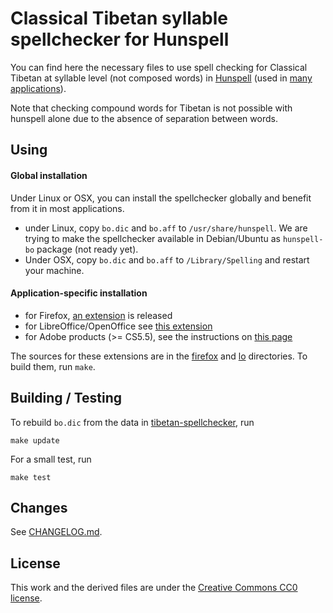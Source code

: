 # Classical Tibetan syllable spellchecker for Hunspell

You can find here the necessary files to use spell checking for Classical Tibetan at syllable level (not composed words) in [Hunspell](http://hunspell.sourceforge.net/) (used in [many applications](https://en.wikipedia.org/wiki/Hunspell#Uses)).

Note that checking compound words for Tibetan is not possible with hunspell alone due to the absence of separation between words.

## Using

#### Global installation

Under Linux or OSX, you can install the spellchecker globally and benefit from it in most applications.

- under Linux, copy `bo.dic` and `bo.aff` to `/usr/share/hunspell`. We are trying to make the spellchecker available in Debian/Ubuntu as `hunspell-bo` package (not ready yet).
- Under OSX, copy `bo.dic` and `bo.aff` to `/Library/Spelling` and restart your machine.

#### Application-specific installation

- for Firefox, [an extension](https://addons.mozilla.org/fr/firefox/addon/tibetan-spellchecker/) is released
- for LibreOffice/OpenOffice see [this extension](http://extensions.openoffice.org/en/project/tibetan-syllable-spell-checker)
- for Adobe products (>= CS5.5), see the instructions on [this page](http://blog.napsys.com/2012/11/adding-hyphenation-and-spelling.html)

The sources for these extensions are in the [firefox](firefox/) and [lo](lo/) directories. To build them, run `make`.

## Building / Testing

To rebuild `bo.dic` from the data in [tibetan-spellchecker](https://github.com/eroux/tibetan-spellchecker), run

    make update

For a small test, run

    make test

## Changes

See [CHANGELOG.md](CHANGELOG.md).

## License

This work and the derived files are under the [Creative Commons CC0 license](LICENSE).
